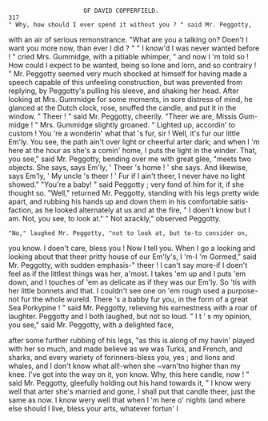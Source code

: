                          OF DAVID COPPERFIELD.                           317
    " Why, how should I ever spend it without you ? " said Mr. Peggotty,
with an air of serious remonstrance. "What are you a talking on?
Doen't I want you more now, than ever I did ? "
    " I know'd I was never wanted before ! " cried Mrs. Gummidge, with a
pitiable whimper, " and now I 'm told so ! How could I expect to be
wanted, being so lone and lorn, and so contrairy ! "
    Mr. Peggotty seemed very much shocked at himself for having made a
speech capable of this unfeeling construction, but was prevented from
replying, by Peggotty's pulling his sleeve, and shaking her head. After
looking at Mrs. Gummidge for some moments, in sore distress of mind,
he glanced at the Dutch clock, rose, snuffed the candle, and put it in the
window.
    " Theer ! " said Mr. Peggotty, cheerily.     "Theer we are, Missis Gum-
midge ! " Mrs. Gummidge slightly groaned. " Lighted up, accordin' to
custom ! You 're a wonderin' what that 's fur, sir ! Well, it's fur our
little Em'ly. You see, the path ain't over light or cheerful arter dark;
and when I 'm here at the hour as she's a comin' home, I puts the light in
the winder. That, you see," said Mr. Peggotty, bending over me with
great glee, "meets two objects. She says, says Em'ly, ' Theer 's home ! '
she says. And likewise, says Em'ly, ' My uncle 's theer ! ' Fur if I ain't
theer, I never have no light showed."
    "You're a baby! " said Peggotty ; very fond of him for it, if she
thought so.
    "Well," returned Mr. Peggotty, standing with his legs pretty wide
apart, and rubbing his hands up and down them in his comfortable satis-
faction, as he looked alternately at us and at the fire, " I doen't know but
I am. Not, you see, to look at."
    " Not azackly," observed Peggotty.

    "No," laughed Mr. Peggotty, "not to look at, but to-to consider on,
 you know. I doen't care, bless you ! Now I tell you. When I go a looking
 and looking about that theer pritty house of our Em'ly's, I 'm-I 'm
 Gormed," said Mr. Peggotty, with sudden emphasis-" theer ! I can't say
more-if I doen't feel as if the littlest things was her, a'most. I takes 'em up
 and I puts 'em down, and I touches of 'em as delicate as if they was our
 Em'ly. So 'tis with her little bonnets and that. I couldn't see one on
 'em rough used a purpose-not fur the whole wureld. There 's a babby
 fur you, in the form of a great Sea Porkypine ! " said Mr. Peggotty,
 relieving his earnestness with a roar of laughter.
    Peggotty and I both laughed, but not so loud.
    " I t ' s my opinion, you see," said Mr. Peggotty, with a delighted face,

 after some further rubbing of his legs, "as this is along of my havin'
 played with her so much, and made believe as we was Turks, and French,
 and sharks, and every wariety of forinners-bless you, yes ; and lions and
 whales, and I don't know what all!-when she ~varn'tno higher than my
 knee. I've got into the way on it, yon know. Why, this here candle,
 now ! " said Mr. Peggotty, gleefully holding out his hand towards it, " I
 know wery well that arter she's married and gone, I shall put that candle
 theer, just the same as now. I know wery well that when I 'm here o'
  nights (and where else should I live, bless your arts, whatever fortun' I
